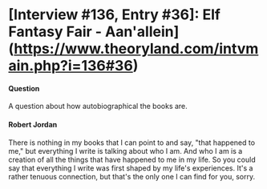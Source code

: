 # [Interview #136, Entry #36]: Elf Fantasy Fair - Aan'allein](https://www.theoryland.com/intvmain.php?i=136#36)

#### Question

A question about how autobiographical the books are.

#### Robert Jordan

There is nothing in my books that I can point to and say, "that happened to me," but everything I write is talking about who I am. And who I am is a creation of all the things that have happened to me in my life. So you could say that everything I write was first shaped by my life's experiences. It's a rather tenuous connection, but that's the only one I can find for you, sorry.

